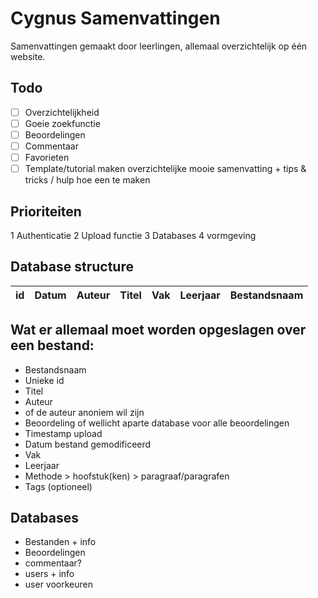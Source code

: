 # Cygnus Samenvattingen
Samenvattingen gemaakt door leerlingen, allemaal overzichtelijk op één website.

## Todo

- [ ] Overzichtelijkheid
- [ ] Goeie zoekfunctie
- [ ] Beoordelingen
- [ ] Commentaar
- [ ] Favorieten
- [ ] Template/tutorial maken overzichtelijke mooie samenvatting + tips & tricks / hulp hoe een te maken

## Prioriteiten
1 Authenticatie
2 Upload functie
3 Databases
4 vormgeving

## Database structure
| id | Datum | Auteur | Titel | Vak | Leerjaar | Bestandsnaam |
|----|-------|--------|-------|-----|----------|--------------|

## Wat er allemaal moet worden opgeslagen over een bestand:

- Bestandsnaam
- Unieke id
- Titel
- Auteur
- of de auteur anoniem wil zijn
- Beoordeling of wellicht aparte database voor alle beoordelingen
- Timestamp upload
- Datum bestand gemodificeerd
- Vak
- Leerjaar
- Methode > hoofstuk(ken) > paragraaf/paragrafen
- Tags (optioneel)

## Databases

- Bestanden + info
- Beoordelingen
- commentaar?
- users + info
- user voorkeuren
